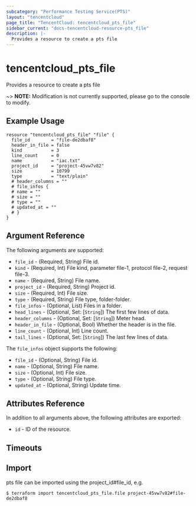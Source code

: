```yaml
---
subcategory: "Performance Testing Service(PTS)"
layout: "tencentcloud"
page_title: "TencentCloud: tencentcloud_pts_file"
sidebar_current: "docs-tencentcloud-resource-pts_file"
description: |-
  Provides a resource to create a pts file
---
```


# tencentcloud_pts_file

Provides a resource to create a pts file

~> **NOTE:** Modification is not currently supported, please go to the console to modify.

## Example Usage

```hcl
resource "tencentcloud_pts_file" "file" {
  file_id        = "file-de2dbaf8"
  header_in_file = false
  kind           = 3
  line_count     = 0
  name           = "iac.txt"
  project_id     = "project-45vw7v82"
  size           = 10799
  type           = "text/plain"
  # header_columns = ""
  # file_infos {
  # name = ""
  # size = ""
  # type = ""
  # updated_at = ""
  # }
}
```

## Argument Reference

The following arguments are supported:

* `file_id` - (Required, String) File id.
* `kind` - (Required, Int) File kind, parameter file-1, protocol file-2, request file-3.
* `name` - (Required, String) File name.
* `project_id` - (Required, String) Project id.
* `size` - (Required, Int) File size.
* `type` - (Required, String) File type, folder-folder.
* `file_infos` - (Optional, List) Files in a folder.
* `head_lines` - (Optional, Set: [`String`]) The first few lines of data.
* `header_columns` - (Optional, Set: [`String`]) Meter head.
* `header_in_file` - (Optional, Bool) Whether the header is in the file.
* `line_count` - (Optional, Int) Line count.
* `tail_lines` - (Optional, Set: [`String`]) The last few lines of data.

The `file_infos` object supports the following:

* `file_id` - (Optional, String) File id.
* `name` - (Optional, String) File name.
* `size` - (Optional, Int) File size.
* `type` - (Optional, String) File type.
* `updated_at` - (Optional, String) Update time.

## Attributes Reference

In addition to all arguments above, the following attributes are exported:

* `id` - ID of the resource.



## Timeouts

<no value>


## Import

pts file can be imported using the project_id#file_id, e.g.
```
$ terraform import tencentcloud_pts_file.file project-45vw7v82#file-de2dbaf8
```

